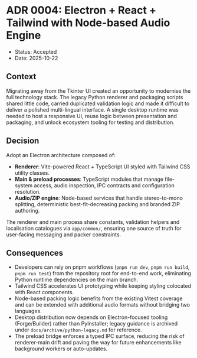 # ADR 0004: Electron + React + Tailwind with Node-based Audio Engine

- Status: Accepted
- Date: 2025-10-22

## Context

Migrating away from the Tkinter UI created an opportunity to modernise the full technology stack. The legacy Python renderer and packaging scripts shared little code, carried duplicated validation logic and made it difficult to deliver a polished multi-lingual interface. A single desktop runtime was needed to host a responsive UI, reuse logic between presentation and packaging, and unlock ecosystem tooling for testing and distribution.

## Decision

Adopt an Electron architecture composed of:

- **Renderer**: Vite-powered React + TypeScript UI styled with Tailwind CSS utility classes.
- **Main & preload processes**: TypeScript modules that manage file-system access, audio inspection, IPC contracts and configuration resolution.
- **Audio/ZIP engine**: Node-based services that handle stereo-to-mono splitting, deterministic best-fit-decreasing packing and branded ZIP authoring.

The renderer and main process share constants, validation helpers and localisation catalogues via `app/common/`, ensuring one source of truth for user-facing messaging and packer constraints.

## Consequences

- Developers can rely on pnpm workflows (`pnpm run dev`, `pnpm run build`, `pnpm run test`) from the repository root for end-to-end work, eliminating Python runtime dependencies on the main branch.
- Tailwind CSS accelerates UI prototyping while keeping styling colocated with React components.
- Node-based packing logic benefits from the existing Vitest coverage and can be extended with additional audio formats without bridging two languages.
- Desktop distribution now depends on Electron-focused tooling (Forge/Builder) rather than PyInstaller; legacy guidance is archived under `docs/archive/python-legacy.md` for reference.
- The preload bridge enforces a typed IPC surface, reducing the risk of renderer-main drift and paving the way for future enhancements like background workers or auto-updates.
